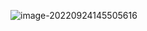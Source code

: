 ![image-20220924145505616](https://manv-typora.oss-cn-hangzhou.aliyuncs.com/typora-imgimage-20220924145505616.png)